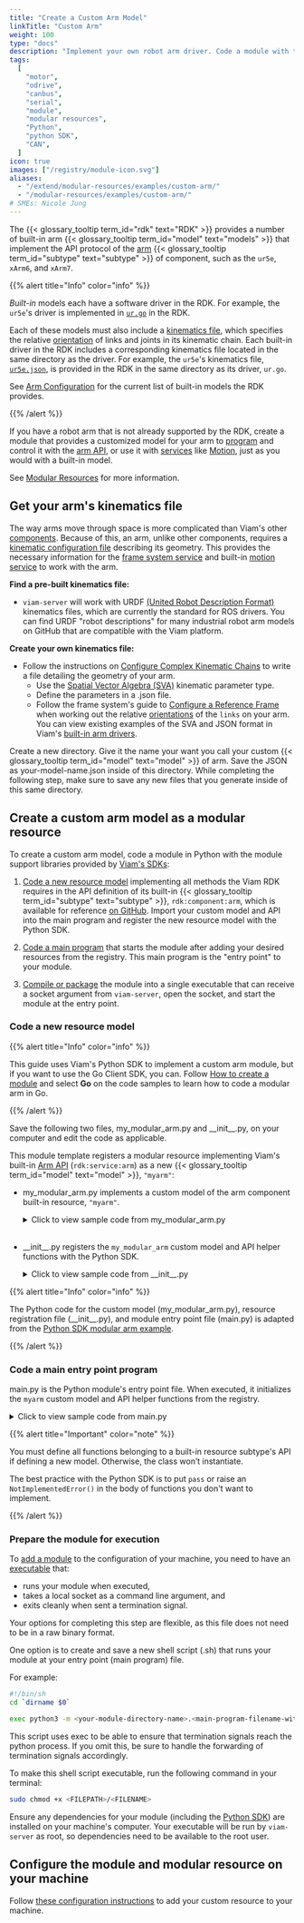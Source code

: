 ```yaml
---
title: "Create a Custom Arm Model"
linkTitle: "Custom Arm"
weight: 100
type: "docs"
description: "Implement your own robot arm driver. Code a module with the Go or Python SDKs that provides a custom model of arm as a modular resource."
tags:
  [
    "motor",
    "odrive",
    "canbus",
    "serial",
    "module",
    "modular resources",
    "Python",
    "python SDK",
    "CAN",
  ]
icon: true
images: ["/registry/module-icon.svg"]
aliases:
  - "/extend/modular-resources/examples/custom-arm/"
  - "/modular-resources/examples/custom-arm/"
# SMEs: Nicole Jung
---
```


The {{< glossary_tooltip term_id="rdk" text="RDK" >}} provides a number of built-in arm {{< glossary_tooltip term_id="model" text="models" >}} that implement the API protocol of the [arm](/components/arm/) {{< glossary_tooltip term_id="subtype" text="subtype" >}} of component, such as the `ur5e`, `xArm6`, and `xArm7`.

{{% alert title="Info" color="info" %}}

_Built-in_ models each have a software driver in the RDK.
For example, the `ur5e`'s driver is implemented in [`ur.go`](https://github.com/viamrobotics/rdk/blob/main/components/arm/universalrobots/ur.go) in the RDK.

Each of these models must also include a [kinematics file](/internals/kinematic-chain-config/), which specifies the relative [orientation](/internals/orientation-vector/) of links and joints in its kinematic chain.
Each built-in driver in the RDK includes a corresponding kinematics file located in the same directory as the driver.
For example, the `ur5e`'s kinematics file, [`ur5e.json`](https://github.com/viamrobotics/rdk/blob/main/components/arm/universalrobots/ur5e.json), is provided in the RDK in the same directory as its driver, `ur.go`.

See [Arm Configuration](/components/arm/#available-models) for the current list of built-in models the RDK provides.

{{% /alert %}}

If you have a robot arm that is not already supported by the RDK, create a module that provides a customized model for your arm to [program](/sdks/) and control it with the [arm API](/components/arm/#api), or use it with [services](/services/) like [Motion](/services/motion/), just as you would with a built-in model.

See [Modular Resources](/registry/) for more information.

## Get your arm's kinematics file

The way arms move through space is more complicated than Viam's other [components](/components/).
Because of this, an arm, unlike other components, requires a [kinematic configuration file](/internals/kinematic-chain-config/) describing its geometry.
This provides the necessary information for the [frame system service](/services/frame-system/) and built-in [motion service](/services/motion/) to work with the arm.

**Find a pre-built kinematics file:**

- `viam-server` will work with <file>URDF</file> [(United Robot Description Format)](https://wiki.ros.org/urdf) kinematics files, which are currently the standard for ROS drivers.
  You can find <file>URDF</file> "robot descriptions" for many industrial robot arm models on GitHub that are compatible with the Viam platform.

**Create your own kinematics file:**

- Follow the instructions on [Configure Complex Kinematic Chains](/internals/kinematic-chain-config/) to write a file detailing the geometry of your arm.
  - Use the [Spatial Vector Algebra (SVA)](/internals/kinematic-chain-config/#kinematic-parameters) kinematic parameter type.
  - Define the parameters in a </file>.json</file> file.
  - Follow the frame system's guide to [Configure a Reference Frame](/services/frame-system/frame-config/) when working out the relative [orientations](/internals/orientation-vector/) of the `links` on your arm.
    You can view existing examples of the SVA and JSON format in Viam's [built-in arm drivers](https://github.com/viamrobotics/rdk/blob/main/components/arm).

Create a new directory.
Give it the name your want you call your custom {{< glossary_tooltip term_id="model" text="model" >}} of arm.
Save the JSON as <file>your-model-name.json</file> inside of this directory.
While completing the following step, make sure to save any new files that you generate inside of this same directory.

## Create a custom arm model as a modular resource

To create a custom arm model, code a module in Python with the module support libraries provided by [Viam's SDKs](/appendix/apis/):

1. [Code a new resource model](#code-a-new-resource-model) implementing all methods the Viam RDK requires in the API definition of its built-in {{< glossary_tooltip term_id="subtype" text="subtype" >}}, `rdk:component:arm`, which is available for reference [on GitHub](https://github.com/viamrobotics/rdk/blob/main/components/arm/arm.go).
   Import your custom model and API into the main program and register the new resource model with the Python SDK.

1. [Code a main program](#code-a-main-entry-point-program) that starts the module after adding your desired resources from the registry.
   This main program is the "entry point" to your module.

1. [Compile or package](#prepare-the-module-for-execution) the module into a single executable that can receive a socket argument from `viam-server`, open the socket, and start the module at the entry point.

### Code a new resource model

{{% alert title="Info" color="info" %}}

This guide uses Viam's Python SDK to implement a custom arm module, but if you want to use the Go Client SDK, you can.
Follow [How to create a module](/use-cases/create-module/) and select **Go** on the code samples to learn how to code a modular arm in Go.

{{% /alert %}}

Save the following two files, <file>my_modular_arm.py</file> and <file>\_\_init\_\_.py</file>, on your computer and edit the code as applicable.

This module template registers a modular resource implementing Viam's built-in [Arm API](/components/arm/#api) (`rdk:service:arm`) as a new {{< glossary_tooltip term_id="model" text="model" >}}, `"myarm"`:

- <file>my_modular_arm.py</file> implements a custom model of the arm component built-in resource, `"myarm"`.

    <details>
    <summary>Click to view sample code from <file>my_modular_arm.py</file></summary>

  ```python {class="line-numbers linkable-line-numbers"}
  import asyncio
  import os
  from typing import Any, ClassVar, Dict, Mapping, Optional, Tuple
  from typing_extensions import Self

  from viam.components.arm import Arm, JointPositions, KinematicsFileFormat, Pose
  from viam.operations import run_with_operation
  from viam.proto.app.robot import ComponentConfig
  from viam.proto.common import ResourceName
  from viam.resource.base import ResourceBase
  from viam.resource.types import Model, ModelFamily


  class MyModularArm(Arm):
      # Subclass the Viam Arm component and implement the required functions
      MODEL: ClassVar[Model] = Model(ModelFamily("acme", "demo"), "myarm")

      def __init__(self, name: str):
          # Starting joint positions
          self.joint_positions = JointPositions(values=[0, 0, 0, 0, 0, 0])
          super().__init__(name)

      @classmethod
      def new(cls, config: ComponentConfig, dependencies: Mapping[ResourceName, ResourceBase]) -> Self:
          arm = cls(config.name)
          return arm

      async def get_end_position(self, extra: Optional[Dict[str, Any]] = None, **kwargs) -> Pose:
          raise NotImplementedError()

      async def move_to_position(self, pose: Pose, extra: Optional[Dict[str, Any]] = None, **kwargs):
          raise NotImplementedError()

      async def get_joint_positions(self, extra: Optional[Dict[str, Any]] = None, **kwargs) -> JointPositions:
          return self.joint_positions

      @run_with_operation
      async def move_to_joint_positions(self, positions: JointPositions, extra: Optional[Dict[str, Any]] = None, **kwargs):
          operation = self.get_operation(kwargs)

          self.is_stopped = False

          # Simulate the length of time it takes for the arm to move to its new joint position
          for x in range(10):
              await asyncio.sleep(1)

              # Check if the operation is cancelled and, if it is, stop the arm's motion
              if await operation.is_cancelled():
                  await self.stop()
                  break

          self.joint_positions = positions
          self.is_stopped = True

      async def stop(self, extra: Optional[Dict[str, Any]] = None, **kwargs):
          self.is_stopped = True

      async def is_moving(self) -> bool:
          return not self.is_stopped

      async def get_kinematics(self, **kwargs) -> Tuple[KinematicsFileFormat.ValueType, bytes]:
          dirname = os.path.dirname(__file__)
          filepath = os.path.join(dirname, "./xarm6_kinematics.json")
          with open(filepath, mode="rb") as f:
              file_data = f.read()
          return (KinematicsFileFormat.KINEMATICS_FILE_FORMAT_SVA, file_data)
  ```

    </details><br>

- <file>\_\_init\_\_.py</file> registers the `my_modular_arm` custom model and API helper functions with the Python SDK.

    <details>
    <summary>Click to view sample code from <file>__init__.py</file></summary>

  ```python {class="line-numbers linkable-line-numbers"}
  from viam.components.arm import Arm
  from viam.resource.registry import Registry, ResourceCreatorRegistration
  from .my_modular_arm import MyModularArm


  Registry.register_resource_creator(Arm.SUBTYPE, MyModularArm.MODEL, ResourceCreatorRegistration(MyModularArm.new))
  ```

    </details>

{{% alert title="Info" color="info" %}}

The Python code for the custom model (<file>my_modular_arm.py</file>), resource registration file (<file>\_\_init\_\_.py</file>), and module entry point file (<file>main.py</file>) is adapted from the [Python SDK modular arm example](https://python.viam.dev/examples/example.html#custom-modular-arm-example).

{{% /alert %}}

### Code a main entry point program

<file>main.py</file> is the Python module's entry point file.
When executed, it initializes the `myarm` custom model and API helper functions from the registry.

<details>
<summary>Click to view sample code from <file>main.py</file></summary>

```python {class="line-numbers linkable-line-numbers"}
import asyncio

from viam.module.module import Module
from viam.components.arm import Arm

from .my_modular_arm import MyModularArm


async def main():
    """This function creates and starts a new module, after adding all desired
    resources. Resources must be pre-registered. For an example, see the
    `__init__.py` file.
    """

    module = Module.from_args()
    module.add_model_from_registry(Arm.SUBTYPE, MyModularArm.MODEL)
    await module.start()


if __name__ == "__main__":
    asyncio.run(main())
```

</details>

{{% alert title="Important" color="note" %}}

You must define all functions belonging to a built-in resource subtype's API if defining a new model.
Otherwise, the class won’t instantiate.

The best practice with the Python SDK is to put `pass` or raise an `NotImplementedError()` in the body of functions you don't want to implement.

{{% /alert %}}

### Prepare the module for execution

To [add a module](/registry/configure/) to the configuration of your machine, you need to have an [executable](https://en.wikipedia.org/wiki/Executable) that:

- runs your module when executed,
- takes a local socket as a command line argument, and
- exits cleanly when sent a termination signal.

Your options for completing this step are flexible, as this file does not need to be in a raw binary format.

One option is to create and save a new shell script (<file>.sh</file>) that runs your module at your entry point (main program) file.

For example:

```sh { class="command-line" data-prompt="$"}
#!/bin/sh
cd `dirname $0`

exec python3 -m <your-module-directory-name>.<main-program-filename-without-extension> $@
```

This script uses exec to be able to ensure that termination signals reach the python process.
If you omit this, be sure to handle the forwarding of termination signals accordingly.

To make this shell script executable, run the following command in your terminal:

```sh { class="command-line" data-prompt="$"}
sudo chmod +x <FILEPATH>/<FILENAME>
```

Ensure any dependencies for your module (including the [Python SDK](https://python.viam.dev/)) are installed on your machine's computer.
Your executable will be run by `viam-server` as root, so dependencies need to be available to the root user.

## Configure the module and modular resource on your machine

Follow [these configuration instructions](/registry/configure/) to add your custom resource to your machine.
